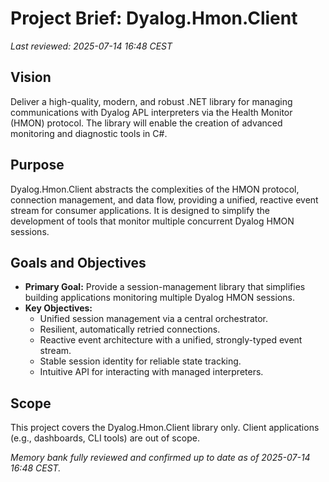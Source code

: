 # Project Brief: Dyalog.Hmon.Client

_Last reviewed: 2025-07-14 16:48 CEST_

## Vision
Deliver a high-quality, modern, and robust .NET library for managing communications with Dyalog APL interpreters via the Health Monitor (HMON) protocol. The library will enable the creation of advanced monitoring and diagnostic tools in C#.

## Purpose
Dyalog.Hmon.Client abstracts the complexities of the HMON protocol, connection management, and data flow, providing a unified, reactive event stream for consumer applications. It is designed to simplify the development of tools that monitor multiple concurrent Dyalog HMON sessions.

## Goals and Objectives

- **Primary Goal:** Provide a session-management library that simplifies building applications monitoring multiple Dyalog HMON sessions.
- **Key Objectives:**
  - Unified session management via a central orchestrator.
  - Resilient, automatically retried connections.
  - Reactive event architecture with a unified, strongly-typed event stream.
  - Stable session identity for reliable state tracking.
  - Intuitive API for interacting with managed interpreters.

## Scope
This project covers the Dyalog.Hmon.Client library only. Client applications (e.g., dashboards, CLI tools) are out of scope.

_Memory bank fully reviewed and confirmed up to date as of 2025-07-14 16:48 CEST._
